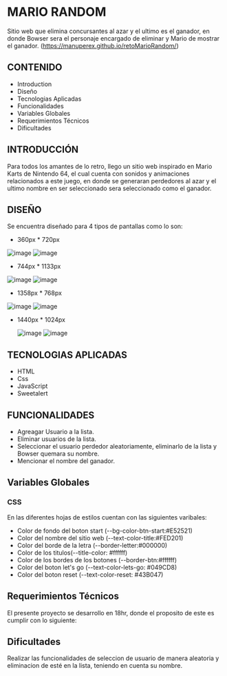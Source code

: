 # MARIO RANDOM
Sitio web que elimina concursantes al azar y  el ultimo es el ganador, en donde Bowser sera el personaje encargado de eliminar y Mario de mostrar el ganador.
(https://manuperex.github.io/retoMarioRandom/)

## CONTENIDO
   
* Introduction
* Diseño
* Tecnologias Aplicadas
* Funcionalidades
* Variables Globales
* Requerimientos Técnicos
* Dificultades

## INTRODUCCIÓN
Para todos los amantes de lo retro, llego un sitio web inspirado en Mario Karts de Nintendo 64, el cual cuenta con sonidos y animaciones relacionados a este juego,
en donde se generaran perdedores al azar y el ultimo nombre en ser seleccionado sera seleccionado como el ganador.

## DISEÑO
Se encuentra diseñado para 4 tipos de pantallas como lo son:
* 360px * 720px
    
![image](https://user-images.githubusercontent.com/117925498/206206653-76eb2010-cb64-40b6-bc4a-77f6bebf0ba9.png) ![image](https://user-images.githubusercontent.com/117925498/206208249-63d25b49-effb-4b96-b5ac-9898e211a082.png)

 
* 744px * 1133px
    
![image](https://user-images.githubusercontent.com/117925498/206206823-08949cfd-9b38-4d16-9999-d1b48aba98dc.png) 
![image](https://user-images.githubusercontent.com/104181677/206253902-69541e4e-8393-4611-b532-37e24be5749c.png)


* 1358px * 768px
   
![image](https://user-images.githubusercontent.com/117925498/206207008-71137523-6282-4510-9a20-bc1d39f0a50c.png)
![image](https://user-images.githubusercontent.com/104181677/206255260-bc9a1d22-e8cc-433e-b1e1-434a1b411125.png)

* 1440px * 1024px
  
  ![image](https://user-images.githubusercontent.com/117925498/206213459-ae624fa6-9052-4c0d-bf7b-7fcfd6b1403d.png)
  ![image](https://user-images.githubusercontent.com/104181677/206255459-4901c087-a598-4196-80f5-7bb0bdba6bf7.png)



## TECNOLOGIAS APLICADAS
 
* HTML
* Css
* JavaScript
* Sweetalert

## FUNCIONALIDADES
* Agreagar Usuario a la lista.
* Eliminar usuarios de la lista.
* Seleccionar el usuario perdedor aleatoriamente, eliminarlo de la lista y Bowser quemara su nombre.
* Mencionar el nombre del ganador.

## Variables Globales
### CSS
En las diferentes hojas de estilos cuentan con las siguientes varibales: 
* Color de fondo del boton start (--bg-color-btn-start:#E52521)
* Color del nombre del sitio web (--text-color-title:#FED201)
* Color del borde de la letra (--border-letter:#000000)
* Color de los titulos(--title-color: #ffffff)
* Color de los bordes de los botones (--border-btn:#ffffff)
* Color del boton let's go (--text-color-lets-go: #049CD8)
* Color del boton reset (--text-color-reset: #43B047)

## Requerimientos Técnicos
El presente proyecto se desarrollo en 18hr, donde el proposito de este es cumplir con lo siguiente:


## Dificultades
Realizar las funcionalidades de seleccion de usuario de manera aleatoria y eliminacion de esté en la lista, teniendo en cuenta su nombre.
